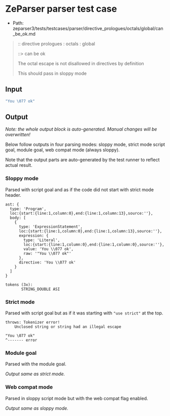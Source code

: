 # ZeParser parser test case

- Path: zeparser3/tests/testcases/parser/directive_prologues/octals/global/can_be_ok.md

> :: directive prologues : octals : global
>
> ::> can be ok
>
> The octal escape is not disallowed in directives by definition
>
> This should pass in sloppy mode

## Input

`````js
"You \077 ok"
`````

## Output

_Note: the whole output block is auto-generated. Manual changes will be overwritten!_

Below follow outputs in four parsing modes: sloppy mode, strict mode script goal, module goal, web compat mode (always sloppy).

Note that the output parts are auto-generated by the test runner to reflect actual result.

### Sloppy mode

Parsed with script goal and as if the code did not start with strict mode header.

`````
ast: {
  type: 'Program',
  loc:{start:{line:1,column:0},end:{line:1,column:13},source:''},
  body: [
    {
      type: 'ExpressionStatement',
      loc:{start:{line:1,column:0},end:{line:1,column:13},source:''},
      expression: {
        type: 'Literal',
        loc:{start:{line:1,column:0},end:{line:1,column:0},source:''},
        value: 'You \\077 ok',
        raw: '"You \\077 ok"'
      },
      directive: 'You \\077 ok'
    }
  ]
}

tokens (3x):
       STRING_DOUBLE ASI
`````

### Strict mode

Parsed with script goal but as if it was starting with `"use strict"` at the top.

`````
throws: Tokenizer error!
    Unclosed string or string had an illegal escape

"You \077 ok"
^------- error
`````


### Module goal

Parsed with the module goal.

_Output same as strict mode._

### Web compat mode

Parsed in sloppy script mode but with the web compat flag enabled.

_Output same as sloppy mode._
